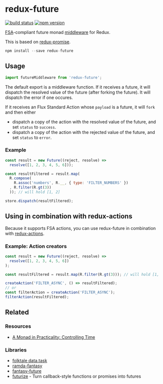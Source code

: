 redux-future
============

[![build status](https://img.shields.io/travis/stoeffel/redux-future/master.svg?style=flat-square)](https://travis-ci.org/stoeffel/redux-future)
[![npm version](https://img.shields.io/npm/v/redux-future.svg?style=flat-square)](https://www.npmjs.com/package/redux-future)

[FSA](https://github.com/acdlite/flux-standard-action)-compliant future monad [middleware](https://github.com/gaearon/redux/blob/master/docs/middleware.md) for Redux.

This is based on [redux-promise](https://github.com/acdlite/redux-promise).

```js
npm install --save redux-future
```

## Usage

```js
import futureMiddleware from 'redux-future';
```

The default export is a middleware function. If it receives a future, it will dispatch the resolved value of the future (after forking the future). It will dispatch the error if one occures.

If it receives an Flux Standard Action whose `payload` is a future, it will `fork` and then either

- dispatch a copy of the action with the resolved value of the future, and set `status` to `success`.
- dispatch a copy of the action with the rejected value of the future, and set `status` to `error`.


### Example

```js
const result = new Future((reject, resolve) =>
  resolve([1, 2, 3, 4, 5, 6]));

const resultFiltered = result.map(
  R.compose(
    R.assoc('numbers', R.__, { type: 'FILTER_NUMBERS' })
  , R.filter(R.gt(3))
  )); // will hold [1, 2]

store.dispatch(resultFiltered);
```

## Using in combination with redux-actions

Because it supports FSA actions, you can use redux-future in combination with [redux-actions](https://github.com/acdlite/redux-actions).

### Example: Action creators

```js
const result = new Future((reject, resolve) =>
  resolve([1, 2, 3, 4, 5, 6])
);

const resultFiltered = result.map(R.filter(R.gt(3))); // will hold [1, 2]

createAction('FILTER_ASYNC', () => resultFiltered);
// or
const filterAction = createAction('FILTER_ASYNC');
filterAction(resultFiltered);
```

## Related

### Resources

* [A Monad in Practicality: Controlling Time](http://robotlolita.me/2014/03/20/a-monad-in-practicality-controlling-time.html)

### Libraries

* [folktale data.task](https://github.com/folktale/data.task)
* [ramda-fantasy](https://github.com/ramda/ramda-fantasy)
* [fantasy-future](https://github.com/jsanchesleao/fantasy-future)
* [futurize](https://github.com/stoeffel/futurize) - Turn callback-style functions or promises into futures
